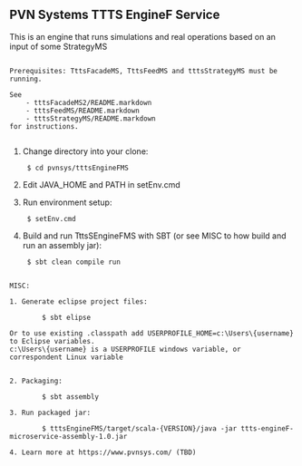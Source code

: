 ## PVN Systems TTTS EngineF Service

This is an engine that runs simulations and real operations based on an input of some StrategyMS


~~~~~~~~~~~~~~~~~~~~~~~~~~~~~~~~~~~~~~~~~~~~~~~~~~~~~~~~~~~~~~~

Prerequisites: TttsFacadeMS, TttsFeedMS and tttsStrategyMS must be running.

See 
	- tttsFacadeMS2/README.markdown 
	- tttsFeedMS/README.markdown 
	- tttsStrategyMS/README.markdown 
for instructions.


~~~~~~~~~~~~~~~~~~~~~~~~~~~~~~~~~~~~~~~~~~~~~~~~~~~~~~~~~~~~~~~

1. Change directory into your clone:

        $ cd pvnsys/tttsEngineFMS

2. Edit JAVA_HOME and PATH in setEnv.cmd

3. Run environment setup: 

		$ setEnv.cmd

4. Build and run TttsSEngineFMS with SBT (or see MISC to how build and run an assembly jar):

		$ sbt clean compile run


~~~~~~~~~~~~~~~~~~~~~~~~~~~~~~~~~~~~~~~~~~~~~~~~~~~~~~~~~~~~~~~

MISC:
        
1. Generate eclipse project files: 

		$ sbt elipse    
		
Or to use existing .classpath add USERPROFILE_HOME=c:\Users\{username} to Eclipse variables. 
c:\Users\{username} is a USERPROFILE windows variable, or correspondent Linux variable
		

2. Packaging: 

		$ sbt assembly

3. Run packaged jar: 

		$ tttsEngineFMS/target/scala-{VERSION}/java -jar ttts-engineF-microservice-assembly-1.0.jar        
    
4. Learn more at https://www.pvnsys.com/ (TBD)

